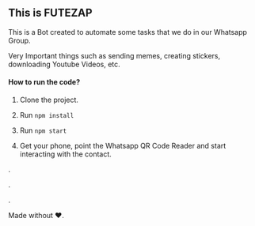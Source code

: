 ﻿## This is FUTEZAP


This is a Bot created to automate some tasks that we do in our Whatsapp Group.

Very Important things such as sending memes, creating stickers, downloading Youtube Videos, etc.


#### How to run the code?

1. Clone the project.

2. Run `npm install`

3. Run `npm start`

4. Get your phone, point the Whatsapp QR Code Reader and start interacting with the contact.


.

.

.

Made without ❤.
